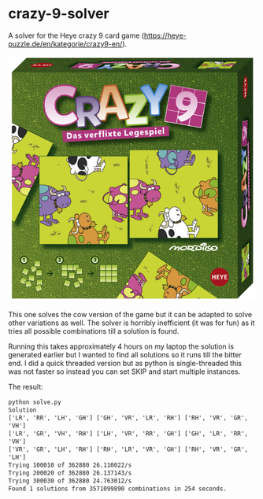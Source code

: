 # crazy-9-solver

A solver for the Heye crazy 9 card game (https://heye-puzzle.de/en/kategorie/crazy9-en/).

![card game](card-game.jpg)

This one solves the cow version of the game but it can be adapted to solve other variations as well.
The solver is horribly inefficient (it was for fun) as it tries all possible combinations till a solution is found.

Running this takes approximately 4 hours on my laptop  the solution is generated earlier but I wanted to find all solutions so it runs till the bitter end.
I did a quick threaded version but as python is single-threaded this was not faster so instead you can set SKIP and start multiple instances.

The result:

```
python solve.py
Solution
['LR', 'RR', 'LH', 'GH'] ['GH', 'VR', 'LR', 'RH'] ['RH', 'VR', 'GR', 'VH']
['LR', 'GR', 'VH', 'RH'] ['LH', 'VR', 'RR', 'GH'] ['GH', 'LR', 'RR', 'VH']
['VR', 'GR', 'LH', 'RH'] ['RH', 'LR', 'VR', 'GH'] ['RH', 'VR', 'GR', 'LH']
Trying 100010 of 362880 26.110022/s
Trying 200020 of 362880 26.137143/s
Trying 300030 of 362880 24.763012/s
Found 1 solutions from 3571099890 combinations in 254 seconds.
```
